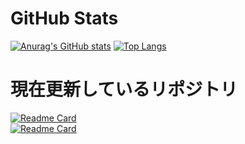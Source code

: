 # GitHub Stats  

[![Anurag's GitHub stats](https://github-readme-stats.vercel.app/api?username=namakemono-san&show_icons=true&theme=tokyonight)](https://github.com/anuraghazra/github-readme-stats)
[![Top Langs](https://github-readme-stats.vercel.app/api/top-langs/?username=namakemono-san)](https://github.com/anuraghazra/github-readme-stats)

# 現在更新しているリポジトリ  

[![Readme Card](https://github-readme-stats.vercel.app/api/pin/?username=namakemono-san&repo=discord-fortnite)](https://github.com/namakemono-san/discord-fortnite)  
[![Readme Card](https://github-readme-stats.vercel.app/api/pin/?username=namakemono-san&repo=discord-language-change)](https://github.com/namakemono-san/discord-language-change)
